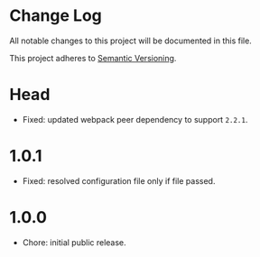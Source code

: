 # Change Log

All notable changes to this project will be documented in this file.

This project adheres to [Semantic Versioning](http://semver.org/).

# Head

- Fixed: updated webpack peer dependency to support `2.2.1`.

# 1.0.1

- Fixed: resolved configuration file only if file passed.

# 1.0.0

- Chore: initial public release.
